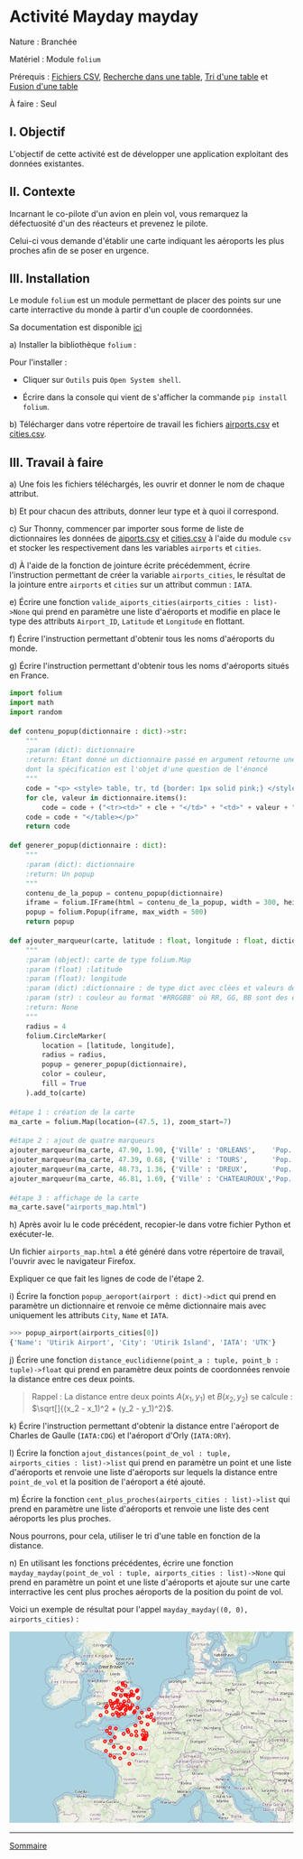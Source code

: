 # Activité Mayday mayday

Nature : Branchée

Matériel : Module `folium`

Prérequis : [Fichiers CSV](Fichiers_csv.md), [Recherche dans une table](Recherche_dans_une_table.md), [Tri d'une table](Tri_d_une_table.md) et [Fusion d'une table](Fusion_de_tables.md)

À faire : Seul

## I. Objectif 

L'objectif de cette activité est de développer une application exploitant des données existantes.

## II. Contexte

Incarnant le co-pilote d'un avion en plein vol, vous remarquez la défectuosité d'un des réacteurs et prevenez le pilote.

Celui-ci vous demande d'établir une carte indiquant les aéroports les plus proches afin de se poser en urgence.

## III. Installation

Le module `folium` est un module permettant de placer des points sur une carte interractive du monde à partir d'un couple de coordonnées.

Sa documentation est disponible [ici](https://python-visualization.github.io/folium/latest/getting_started.html)

a) Installer la bibliothèque `folium` :

Pour l'installer :

- Cliquer sur `Outils` puis `Open System shell`.

- Écrire dans la console qui vient de s'afficher la commande `pip install folium`.

b) Télécharger dans votre répertoire de travail les fichiers [airports.csv](./src/airports.csv) et [cities.csv](./src/cities.csv).

## III. Travail à faire

a) Une fois les fichiers téléchargés, les ouvrir et donner le nom de chaque attribut.

b) Et pour chacun des attributs, donner leur type et à quoi il correspond.

c) Sur Thonny, commencer par importer sous forme de liste de dictionnaires les données de [aiports.csv](./src/airports.csv) et [cities.csv](./src/cities.csv) à l'aide du module `csv` et stocker les respectivement dans les variables `airports` et `cities`.

d) À l'aide de la fonction de jointure écrite précédemment, écrire l'instruction permettant de créer la variable `airports_cities`, le résultat de la jointure entre `airports` et `cities` sur un attribut commun : `IATA`.

e) Écrire une fonction `valide_aiports_cities(airports_cities : list)->None` qui prend en paramètre une liste d'aéroports et modifie en place le type des attributs `Airport_ID`, `Latitude` et `Longitude` en flottant.

f) Écrire l'instruction permettant d'obtenir tous les noms d'aéroports du monde.

g) Écrire l'instruction permettant d'obtenir tous les noms d'aéroports situés en France.

```python
import folium
import math
import random

def contenu_popup(dictionnaire : dict)->str:
    """
    :param (dict): dictionnaire
    :return: Etant donné un dictionnaire passé en argument retourne une chaîne de caractères 
    dont la spécification est l'objet d'une question de l'énoncé
    """
    code = "<p> <style> table, tr, td {border: 1px solid pink;} </style> <table>"
    for cle, valeur in dictionnaire.items():
        code = code + ("<tr><td>" + cle + "</td>" + "<td>" + valeur + "</td></tr>")
    code = code + "</table></p>"
    return code

def generer_popup(dictionnaire : dict):
    """
    :param (dict): dictionnaire
    :return: Un popup
    """
    contenu_de_la_popup = contenu_popup(dictionnaire)
    iframe = folium.IFrame(html = contenu_de_la_popup, width = 300, height = 200)
    popup = folium.Popup(iframe, max_width = 500)
    return popup

def ajouter_marqueur(carte, latitude : float, longitude : float, dictionnaire : dict, couleur : str)->None:
    """
    :param (object): carte de type folium.Map
    :param (float) :latitude
    :param (float): longitude
    :param (dict) :dictionnaire : de type dict avec clées et valeurs de type str
    :param (str) : couleur au format '#RRGGBB' où RR, GG, BB sont des entiers entre 0 et 255 en hexadécimal représentant les composant Rouge, Verte et Bleue de la couleur
    :return: None
    """
    radius = 4
    folium.CircleMarker(
        location = [latitude, longitude],
        radius = radius,
        popup = generer_popup(dictionnaire),
        color = couleur,
        fill = True
    ).add_to(carte)

#étape 1 : création de la carte  
ma_carte = folium.Map(location=(47.5, 1), zoom_start=7)

#étape 2 : ajout de quatre marqueurs
ajouter_marqueur(ma_carte, 47.90, 1.90, {'Ville' : 'ORLEANS',    'Pop.' : '114644'}, "#FF0000")
ajouter_marqueur(ma_carte, 47.39, 0.68, {'Ville' : 'TOURS',      'Pop.' : '136252'}, "#880000")
ajouter_marqueur(ma_carte, 48.73, 1.36, {'Ville' : 'DREUX',      'Pop.' : '30836'},  "#00FFFF")
ajouter_marqueur(ma_carte, 46.81, 1.69, {'Ville' : 'CHATEAUROUX','Pop.' : '43732'},  "#88BB88")

#étape 3 : affichage de la carte
ma_carte.save("airports_map.html")
```

h) Après avoir lu le code précédent, recopier-le dans votre fichier Python et exécuter-le.

Un fichier `airports_map.html` a été généré dans votre répertoire de travail, l'ouvrir avec le navigateur Firefox.

Expliquer ce que fait les lignes de code de l'étape $2$.

i) Écrire la fonction `popup_aeroport(airport : dict)->dict` qui prend en paramètre un dictionnaire et renvoie ce même dictionnaire mais avec uniquement les attributs `City`, `Name` et `IATA`.

```python
>>> popup_airport(airports_cities[0])
{'Name': 'Utirik Airport', 'City': 'Utirik Island', 'IATA': 'UTK'}
```

j) Écrire une fonction `distance_euclidienne(point_a : tuple, point_b : tuple)->float` qui prend en paramètre deux points de coordonnées renvoie la distance entre ces deux points.

> Rappel : La distance entre deux points $A(x_1, y_1)$ et $B(x_2, y_2)$ se calcule : $\sqrt[]{(x_2 - x_1)^2 + (y_2 - y_1)^2}$.

k) Écrire l'instruction permettant d'obtenir la distance entre l'aéroport de Charles de Gaulle (`IATA:CDG`) et l'aéroport d'Orly (`IATA:ORY`).

l) Écrire la fonction `ajout_distances(point_de_vol : tuple, airports_cities : list)->list` qui prend en paramètre un point et une liste d'aéroports et renvoie une liste d'aéroports sur lequels la distance entre `point_de_vol` et la position de l'aéroport a été ajouté.

m) Écrire la fonction `cent_plus_proches(airports_cities : list)->list` qui prend en paramètre une liste d'aéroports et renvoie une liste des cent aéroports les plus proches.

Nous pourrons, pour cela, utiliser le tri d'une table en fonction de la distance.

n) En utilisant les fonctions précédentes, écrire une fonction `mayday_mayday(point_de_vol : tuple, airports_cities : list)->None` qui prend en paramètre un point et une liste d'aéroports et ajoute sur une carte interractive les cent plus proches aéroports de la position du point de vol.

Voici un exemple de résultat pour l'appel `mayday_mayday((0, 0), airports_cities)` :

![image](./img/exemple_activité_mayday_mayday.png)

__________________

[Sommaire](./../README.md)